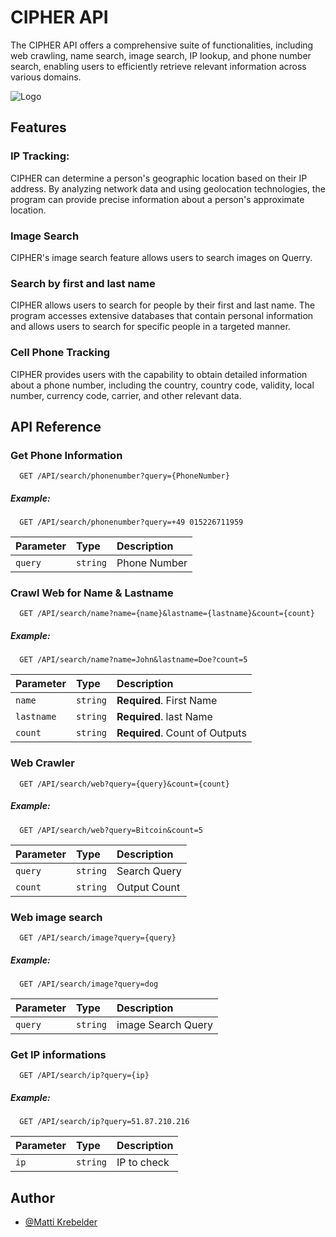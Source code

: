 
# CIPHER API

The CIPHER API offers a comprehensive suite of functionalities, including web crawling, name search, image search, IP lookup, and phone number search, enabling users to efficiently retrieve relevant information across various domains.


![Logo](http://skynethub.net/CIPHER/cbanner.png)


## Features



### IP Tracking:

CIPHER can determine a person's geographic location based on their IP address. By analyzing network data and using geolocation technologies, the program can provide precise information about a person's approximate location.

### Image Search
CIPHER's image search feature allows users to search images on Querry. 

### Search by first and last name

CIPHER allows users to search for people by their first and last name. The program accesses extensive databases that contain personal information and allows users to search for specific people in a targeted manner.

### Cell Phone Tracking
CIPHER provides users with the capability to obtain detailed information about a phone number, including the country, country code, validity, local number, currency code, carrier, and other relevant data.
## API Reference

### Get Phone Information

```http
  GET /API/search/phonenumber?query={PhoneNumber}
```
##### Example:
```http
  GET /API/search/phonenumber?query=+49 015226711959
```

| Parameter | Type     | Description                |
| :-------- | :------- | :------------------------- |
| `query` | `string` |Phone Number |




### Crawl Web for Name & Lastname

```http
  GET /API/search/name?name={name}&lastname={lastname}&count={count}
```
##### Example:
```http
  GET /API/search/name?name=John&lastname=Doe?count=5
```


| Parameter | Type     | Description                       |
| :-------- | :------- | :-------------------------------- |
| `name`      | `string` | **Required**. First Name |
| `lastname`      | `string` | **Required**. last Name |
| `count`      | `string` | **Required**. Count of Outputs |


### Web Crawler

```http
  GET /API/search/web?query={query}&count={count}
```
##### Example:
```http
  GET /API/search/web?query=Bitcoin&count=5
```

| Parameter | Type     | Description                |
| :-------- | :------- | :------------------------- |
| `query` | `string` |Search Query|
| `count` | `string` |Output Count|


### Web image search

```http
  GET /API/search/image?query={query}
```
##### Example:
```http
  GET /API/search/image?query=dog
```

| Parameter | Type     | Description                |
| :-------- | :------- | :------------------------- |
| `query` | `string` |image Search Query|

### Get IP informations

```http
  GET /API/search/ip?query={ip}
```
##### Example:
```http
  GET /API/search/ip?query=51.87.210.216

```

| Parameter | Type     | Description                |
| :-------- | :------- | :------------------------- |
| `ip` | `string` |IP to check|






## Author

- [@Matti Krebelder](https://www.github.com/Matti-krebelder)

